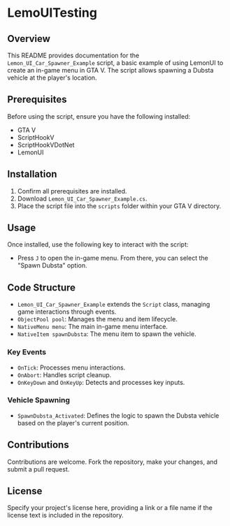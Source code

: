 # LemoUITesting

## Overview

This README provides documentation for the `Lemon_UI_Car_Spawner_Example` script, a basic example of using LemonUI to create an in-game menu in GTA V. The script allows spawning a Dubsta vehicle at the player's location.

## Prerequisites

Before using the script, ensure you have the following installed:

- GTA V
- ScriptHookV
- ScriptHookVDotNet
- LemonUI

## Installation

1. Confirm all prerequisites are installed.
2. Download `Lemon_UI_Car_Spawner_Example.cs`.
3. Place the script file into the `scripts` folder within your GTA V directory.

## Usage

Once installed, use the following key to interact with the script:

- Press `J` to open the in-game menu. From there, you can select the "Spawn Dubsta" option.

## Code Structure

- `Lemon_UI_Car_Spawner_Example` extends the `Script` class, managing game interactions through events.
- `ObjectPool pool`: Manages the menu and item lifecycle.
- `NativeMenu menu`: The main in-game menu interface.
- `NativeItem spawnDubsta`: The menu item to spawn the vehicle.

### Key Events

- `OnTick`: Processes menu interactions.
- `OnAbort`: Handles script cleanup.
- `OnKeyDown` and `OnKeyUp`: Detects and processes key inputs.

### Vehicle Spawning

- `SpawnDubsta_Activated`: Defines the logic to spawn the Dubsta vehicle based on the player's current position.

## Contributions

Contributions are welcome. Fork the repository, make your changes, and submit a pull request.

## License

Specify your project's license here, providing a link or a file name if the license text is included in the repository.
